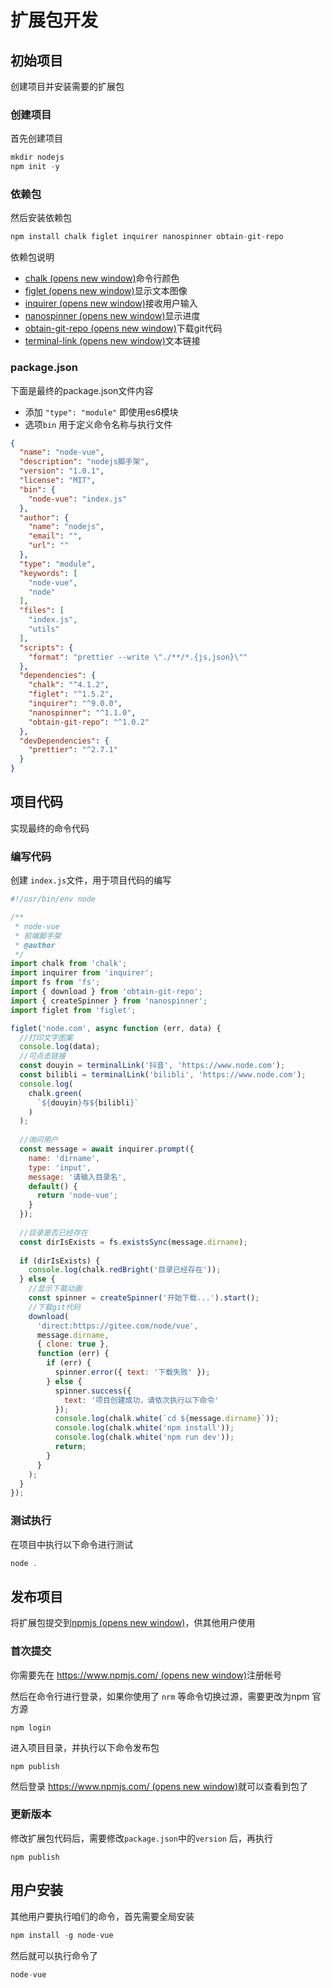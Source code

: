 # 扩展包开发

## 初始项目

创建项目并安装需要的扩展包

### 创建项目

首先创建项目

```js
mkdir nodejs
npm init -y
```

### 依赖包

然后安装依赖包

```js
npm install chalk figlet inquirer nanospinner obtain-git-repo
```

依赖包说明

- [chalk (opens new window)](https://github.com/chalk/chalk)命令行颜色
- [figlet (opens new window)](https://github.com/patorjk/figlet.js)显示文本图像
- [inquirer (opens new window)](https://github.com/SBoudrias/Inquirer.js)接收用户输入
- [nanospinner (opens new window)](https://github.com/usmanyunusov/nanospinner)显示进度
- [obtain-git-repo (opens new window)](https://github.com/asasugar/obtain-git-repo)下载git代码
- [terminal-link (opens new window)](https://github.com/sindresorhus/terminal-link)文本链接

### package.json

下面是最终的package.json文件内容

- 添加 `"type": "module"` 即使用es6模块
- 选项`bin` 用于定义命令名称与执行文件

```json
{
  "name": "node-vue",
  "description": "nodejs脚手架",
  "version": "1.0.1",
  "license": "MIT",
  "bin": {
    "node-vue": "index.js"
  },
  "author": {
    "name": "nodejs",
    "email": "",
    "url": ""
  },
  "type": "module",
  "keywords": [
    "node-vue",
    "node"
  ],
  "files": [
    "index.js",
    "utils"
  ],
  "scripts": {
    "format": "prettier --write \"./**/*.{js,json}\""
  },
  "dependencies": {
    "chalk": "^4.1.2",
    "figlet": "^1.5.2",
    "inquirer": "^9.0.0",
    "nanospinner": "^1.1.0",
    "obtain-git-repo": "^1.0.2"
  },
  "devDependencies": {
    "prettier": "^2.7.1"
  }
}
```

## 项目代码

实现最终的命令代码

### 编写代码

创建 `index.js`文件，用于项目代码的编写

```js
#!/usr/bin/env node

/**
 * node-vue
 * 前端脚手架
 * @author 
 */
import chalk from 'chalk';
import inquirer from 'inquirer';
import fs from 'fs';
import { download } from 'obtain-git-repo';
import { createSpinner } from 'nanospinner';
import figlet from 'figlet';

figlet('node.com', async function (err, data) {
  //打印文字图案
  console.log(data);
  //可点击链接
  const douyin = terminalLink('抖音', 'https://www.node.com');
  const bilibli = terminalLink('bilibli', 'https://www.node.com');
  console.log(
    chalk.green(
      `${douyin}与${bilibli}`
    )
  );
  
  //询问用户
  const message = await inquirer.prompt({
    name: 'dirname',
    type: 'input',
    message: '请输入目录名',
    default() {
      return 'node-vue';
    }
  });
  
  //目录是否已经存在
  const dirIsExists = fs.existsSync(message.dirname);
  
  if (dirIsExists) {
    console.log(chalk.redBright('目录已经存在'));
  } else {
    //显示下载动画
    const spinner = createSpinner('开始下载...').start();
    //下载git代码
    download(
      'direct:https://gitee.com/node/vue',
      message.dirname,
      { clone: true },
      function (err) {
        if (err) {
          spinner.error({ text: '下载失败' });
        } else {
          spinner.success({
            text: '项目创建成功，请依次执行以下命令'
          });
          console.log(chalk.white(`cd ${message.dirname}`));
          console.log(chalk.white('npm install'));
          console.log(chalk.white('npm run dev'));
          return;
        }
      }
    );
  }
});
```

### 测试执行

在项目中执行以下命令进行测试

```js
node .
```

## 发布项目

将扩展包提交到[npmjs (opens new window)](https://www.npmjs.com/)，供其他用户使用

### 首次提交

你需要先在 [https://www.npmjs.com/ (opens new window)](https://www.npmjs.com/)注册帐号

然后在命令行进行登录，如果你使用了 `nrm` 等命令切换过源，需要更改为npm 官方源

```text
npm login
```

进入项目目录，并执行以下命令发布包

```text
npm publish 
```

然后登录 [https://www.npmjs.com/ (opens new window)](https://www.npmjs.com/)就可以查看到包了

### 更新版本

修改扩展包代码后，需要修改`package.json`中的`version` 后，再执行

```text
npm publish
```

## 用户安装

其他用户要执行咱们的命令，首先需要全局安装

```js
npm install -g node-vue
```

然后就可以执行命令了

```js
node-vue
```